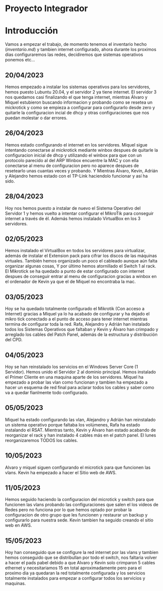 # Proyecto Integrador

# Introducción 
Vamos a empezar el trabajo, de momento tenemos el inventario hecho (*inventario.md*) y tambien internet configurado, ahora durante los proximos dias configuraremos las redes, decidiremos que sistemas operativos ponemos etc...

## 20/04/2023
Hemos empezado a instalar los sistemas operativos para los servidores, hemos puesto Lubuntu 20.04, y el servidor 2 ya tiene internet. El servidor 3 nos quedamos casi finalizando el que tenga internet, mientras Álvaro y Miquel estubieron buscando informacion y probando como se resetea un mickrotick y como se empieza a configurar para configurarlo desde zero y quitarle la configuracion incial de dhcp y otras configuraciones que nos puedan molestar o dar errores.

## 26/04/2023
Hemos estado configurando el internet en los servidores. Miquel sigue intentando conectarse al mickrotick mediante winbox despues de quitarle la configuracion inicial de dhcp y utilizando el winbox para que con un protocolo parecido al del ARP Winbox encuentre la MAC y con ella conectarse al menu de configuracion pero no aparece despues de resetearlo unas cuantas veces y probando.
Y Mientras Álvaro, Kevin, Adrián y Alejandro hemos estado con el TP-Link haciendolo funcionar y así ha sido.

## 28/04/2023
Hoy nos hemos puesto a instalar de nuevo el Sistema Operativo del Servidor 1 y hemos vuelto a intentar configurar el MikroTik para conseguir internet a través de él.
Además hemos instalado VirtualBox en los 3 servidores.

## 02/05/2023
Hemos instalado el VirtualBox en todos los servidores para virtualizar, además de instalar el Extension pack para cifrar los discos de las máquinas virtuales. También hemos organizado un poco el cableado aunque aún falta organizar algunas cosas, Y por último hemos atornillado el Switch 1 al rack. El Mikrotick se ha quedado a punto de estar configurado con internet despues de conseguir entrar al menu de configuracion gracias a winbox en el ordenador de Kevin ya que el de Miquel no encontraba la mac.

## 03/05/2023
Hoy se ha quedado totalmente configurado el Mikrotik (Con acceso a Internet) gracias a Miquel ya lo ha acabado de configurar y ha dejado el mikro tick conectado a el punto de acceso para tener internet mientras termina de configurar toda la red. Rafa, Alejandro y Adrián han instalado todos los Sistemas Operativos que faltaban y Kevin y Álvaro han crimpado y arreglado los cables del Patch Panel, además de la estructura y distribución del CPD.

## 04/05/2023
Hoy se han reinstalado los servicios en el Windows Server Core (1 Servidor). Hemos unido el Servidor 2 al dominio principal. Hemos instalado el Primer Cliente en una maquina aparte de los servidores. Miquel ha empezado a probar las vlan como funcionan y tambien ha empezado a hacer un esquema de red final para aclarar todos los cables y saber como va a quedar fianlmente todo configurado.

## 05/05/2023
Miquel ha estado configurando las vlan, Alejandro y Adrián han reinstalado un sistema operativo porque faltaba los volúmenes, Rafa ha estado instalando el RSAT. Mientras tanto, Kevin y Álvaro han estado acabando de reorganizar el rack y han instalado 4 cables más en el patch panel. El lunes reorganizaremos TODOS los cables.

## 10/05/2023
Alvaro y miquel siguen configurando el microtick para que funcionen las vlans. Kevin ha empezado a hacer el Sitio web de AWS.

## 11/05/2023
Hemos seguido haciendo la configuracion del microtick y switch para que funcionen las vlans probando las configuraciones que salen el los videos de Redes pero no funciona por lo que hemos optado por probar la configuracion de otro grupo que les funcionen y restaurar un backup y configurarlo para nuestra sede. Kevin tambien ha seguido creando el sitio web en AWS.

## 15/05/2023
Hoy han conseguido que se configure la red internet por las vlans y tambien hemos conseguido que se distribullan por todo el switch, nos faltaria volver a hacer el pads pabel debido a que Alvaro y Kevin solo crimparon 5 cables ethernet y necesitariamos 15 en total aproximadamente pero para el proximo dia ya quedaran la red totalmente configurada y los servicios totalmente instalados para empezar a configurar todos los servicios y maquinas.
